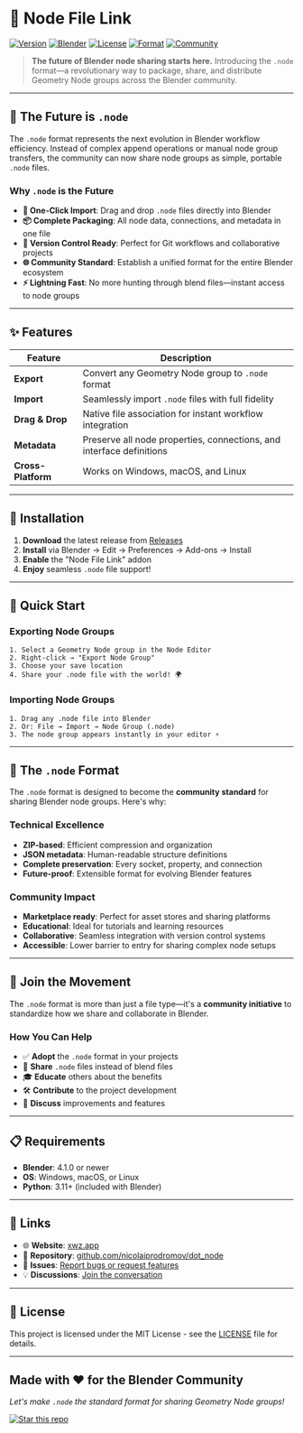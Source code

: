 # 🔗 Node File Link

[![Version](https://img.shields.io/badge/version-1.0.0-blue.svg)](https://github.com/nicolaiprodromov/dot_node/releases)
[![Blender](https://img.shields.io/badge/Blender-4.1%2B-orange.svg)](https://www.blender.org)
[![License](https://img.shields.io/badge/license-MIT-green.svg)](LICENSE)
[![Format](https://img.shields.io/badge/format-.node-purple.svg)](#-the-node-format)
[![Community](https://img.shields.io/badge/join-community-ff69b4.svg)](https://xwz.app)

> **The future of Blender node sharing starts here.** Introducing the `.node` format—a revolutionary way to package, share, and distribute Geometry Node groups across the Blender community.

---

## 🚀 The Future is `.node`

The `.node` format represents the next evolution in Blender workflow efficiency. Instead of complex append operations or manual node group transfers, the community can now share node groups as simple, portable `.node` files.

### Why `.node` is the Future

- **🎯 One-Click Import**: Drag and drop `.node` files directly into Blender
- **📦 Complete Packaging**: All node data, connections, and metadata in one file
- **🔄 Version Control Ready**: Perfect for Git workflows and collaborative projects
- **🌐 Community Standard**: Establish a unified format for the entire Blender ecosystem
- **⚡ Lightning Fast**: No more hunting through blend files—instant access to node groups

---

## ✨ Features

| Feature | Description |
|---------|-------------|
| **Export** | Convert any Geometry Node group to `.node` format |
| **Import** | Seamlessly import `.node` files with full fidelity |
| **Drag & Drop** | Native file association for instant workflow integration |
| **Metadata** | Preserve all node properties, connections, and interface definitions |
| **Cross-Platform** | Works on Windows, macOS, and Linux |

---

## 🔧 Installation

1. **Download** the latest release from [Releases](https://github.com/nicolaiprodromov/dot_node/releases)
2. **Install** via Blender → Edit → Preferences → Add-ons → Install
3. **Enable** the "Node File Link" addon
4. **Enjoy** seamless `.node` file support!

---

## 📖 Quick Start

### Exporting Node Groups

```text
1. Select a Geometry Node group in the Node Editor
2. Right-click → "Export Node Group"
3. Choose your save location
4. Share your .node file with the world! 🌍
```

### Importing Node Groups

```text
1. Drag any .node file into Blender
2. Or: File → Import → Node Group (.node)
3. The node group appears instantly in your editor ⚡
```

---

## 🌟 The `.node` Format

The `.node` format is designed to become the **community standard** for sharing Blender node groups. Here's why:

### Technical Excellence

- **ZIP-based**: Efficient compression and organization
- **JSON metadata**: Human-readable structure definitions
- **Complete preservation**: Every socket, property, and connection
- **Future-proof**: Extensible format for evolving Blender features

### Community Impact

- **Marketplace ready**: Perfect for asset stores and sharing platforms
- **Educational**: Ideal for tutorials and learning resources
- **Collaborative**: Seamless integration with version control systems
- **Accessible**: Lower barrier to entry for sharing complex node setups

---

## 🤝 Join the Movement

The `.node` format is more than just a file type—it's a **community initiative** to standardize how we share and collaborate in Blender.

### How You Can Help

- ✅ **Adopt** the `.node` format in your projects
- 📢 **Share** `.node` files instead of blend files
- 🎓 **Educate** others about the benefits
- 🛠️ **Contribute** to the project development
- 💬 **Discuss** improvements and features

---

## 📋 Requirements

- **Blender**: 4.1.0 or newer
- **OS**: Windows, macOS, or Linux
- **Python**: 3.11+ (included with Blender)

---

## 🔗 Links

- 🌐 **Website**: [xwz.app](https://xwz.app)
- 📁 **Repository**: [github.com/nicolaiprodromov/dot_node](https://github.com/nicolaiprodromov/dot_node)
- 🐛 **Issues**: [Report bugs or request features](https://github.com/nicolaiprodromov/dot_node/issues)
- 💡 **Discussions**: [Join the conversation](https://github.com/nicolaiprodromov/dot_node/discussions)

---

## 📄 License

This project is licensed under the MIT License - see the [LICENSE](LICENSE) file for details.

---

## Made with ❤️ for the Blender Community

*Let's make `.node` the standard format for sharing Geometry Node groups!*

[![Star this repo](https://img.shields.io/github/stars/nicolaiprodromov/dot_node?style=social)](https://github.com/nicolaiprodromov/dot_node)
